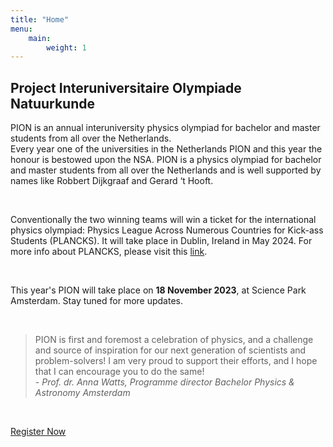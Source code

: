 ```yaml
---
title: "Home"
menu:
    main:
        weight: 1
---
```

## Project Interuniversitaire Olympiade Natuurkunde

PION is an annual interuniversity physics olympiad for bachelor and master students from all over the Netherlands.<br/>
Every year one of the universities in the Netherlands PION and this year the honour is bestowed upon the NSA. PION is a physics olympiad for bachelor and master students from all over the Netherlands and is well supported by names like Robbert Dijkgraaf and Gerard ‘t Hooft.

<br>

Conventionally the two winning teams will win a ticket for the international physics olympiad: Physics League Across Numerous Countries for Kick-ass Students (PLANCKS). It will take place in Dublin, Ireland in May 2024. For more info about PLANCKS, please visit this [link](https://iaps.info/events/plancks/).

<br>

This year's PION will take place on **18 November 2023**, at Science Park Amsterdam. Stay tuned for more updates.

<br>

> PION is first and foremost a celebration of physics, and a challenge and source of inspiration for our next generation of scientists and problem-solvers! I am very proud to support their efforts, and I hope that I can encourage you to do the same! <br/>
> \- _Prof. dr. Anna Watts, Programme director Bachelor Physics & Astronomy Amsterdam_

<br>

<a href="https://nsaweb.nl/activiteiten/pion-2023" class="btn">Register Now</a>
